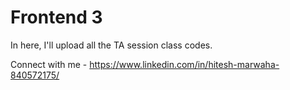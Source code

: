 # Frontend 3

In here, I'll upload all the TA session class codes.

Connect with me - https://www.linkedin.com/in/hitesh-marwaha-840572175/
